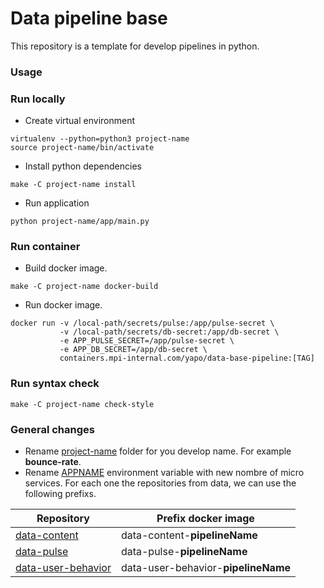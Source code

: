 # Data pipeline base

This repository is a template for develop pipelines in python.

### Usage

### Run locally
- Create virtual environment
```
virtualenv --python=python3 project-name
source project-name/bin/activate
```
- Install python dependencies
```
make -C project-name install
```
- Run application
```
python project-name/app/main.py
```
### Run container
- Build docker image.
```
make -C project-name docker-build
```
- Run docker image.
```
docker run -v /local-path/secrets/pulse:/app/pulse-secret \
           -v /local-path/secrets/db-secret:/app/db-secret \
           -e APP_PULSE_SECRET=/app/pulse-secret \
           -e APP_DB_SECRET=/app/db-secret \
           containers.mpi-internal.com/yapo/data-base-pipeline:[TAG]
```

### Run syntax check
```
make -C project-name check-style
```

### General changes

- Rename [project-name](https://github.mpi-internal.com/Yapo/data-pipeline-base/tree/master/project-name) folder for you develop name. For example **bounce-rate**.
- Rename [APPNAME](https://github.mpi-internal.com/Yapo/data-pipeline-base/blob/d330a8c59c6dff28339d44df57d575abfe145d2c/project-name/scripts/commands/vars.mk#L19) environment variable with new nombre of micro services. For each one the repositories from data, we can use the following prefixs.

| Repository    | Prefix docker image |
| ------------- |-------------|
| [data-content](https://github.mpi-internal.com/Yapo/data-content)      | data-content-**pipelineName** |
| [data-pulse](https://github.mpi-internal.com/Yapo/data-pulse)      | data-pulse-**pipelineName**      |
| [data-user-behavior](https://github.mpi-internal.com/Yapo/data-user-behavior) | data-user-behavior-**pipelineName**      |


